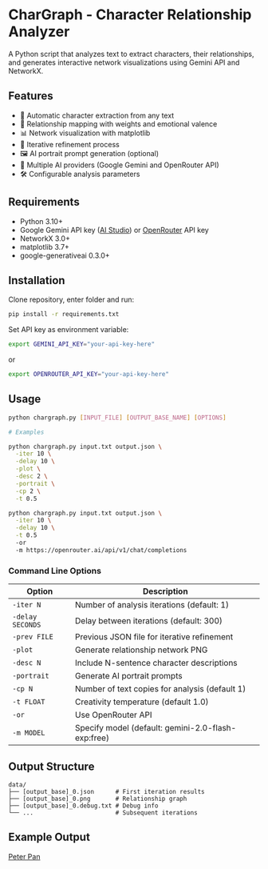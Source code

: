 # CharGraph - Character Relationship Analyzer

A Python script that analyzes text to extract characters, their relationships, and generates interactive network visualizations using Gemini API and NetworkX.

## Features

- 📖 Automatic character extraction from any text
- 🤝 Relationship mapping with weights and emotional valence
- 📊 Network visualization with matplotlib
- 🔄 Iterative refinement process
- 🖼️ AI portrait prompt generation (optional)
- 🤖 Multiple AI providers (Google Gemini and OpenRouter API)
- 🛠️ Configurable analysis parameters

## Requirements

- Python 3.10+
- Google Gemini API key ([AI Studio](https://aistudio.google.com)) or [OpenRouter](https://openrouter.ai/) API key
- NetworkX 3.0+
- matplotlib 3.7+
- google-generativeai 0.3.0+

## Installation
Clone repository, enter folder and run:
```bash
pip install -r requirements.txt
```
Set API key as environment variable:
```bash
export GEMINI_API_KEY="your-api-key-here"
```
or
```bash
export OPENROUTER_API_KEY="your-api-key-here"
```

## Usage

```bash
python chargraph.py [INPUT_FILE] [OUTPUT_BASE_NAME] [OPTIONS]

# Examples

python chargraph.py input.txt output.json \
  -iter 10 \
  -delay 10 \
  -plot \
  -desc 2 \
  -portrait \
  -cp 2 \
  -t 0.5

python chargraph.py input.txt output.json \
  -iter 10 \
  -delay 10 \
  -t 0.5 
  -or
  -m https://openrouter.ai/api/v1/chat/completions
```

### Command Line Options

| Option | Description |
|--------|-------------|
| `-iter N` | Number of analysis iterations (default: 1) |
| `-delay SECONDS` | Delay between iterations (default: 300) |
| `-prev FILE` | Previous JSON file for iterative refinement |
| `-plot` | Generate relationship network PNG |
| `-desc N` | Include N-sentence character descriptions |
| `-portrait` | Generate AI portrait prompts |
| `-cp N` | Number of text copies for analysis (default 1) |
| `-t FLOAT` | Creativity temperature (default 1.0) |
| `-or` | Use OpenRouter API |
| `-m MODEL` | Specify model (default: gemini-2.0-flash-exp:free) |

## Output Structure

```
data/
├── [output_base]_0.json      # First iteration results
├── [output_base]_0.png       # Relationship graph
├── [output_base]_0.debug.txt # Debug info
└── ...                       # Subsequent iterations
```

## Example Output

[Peter Pan](https://github.com/suvakov/chargraph/blob/main/data/peter_9.json)

